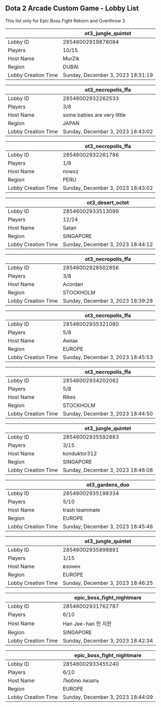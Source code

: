 ## Dota 2 Arcade Custom Game - Lobby List

This list only for Epic Boss Fight Reborn and Overthrow 3

|  | ot3_jungle_quintet |
| ------ | ------ |
| Lobby ID | 28546002919878084 |
| Players | 10/15 |
| Host Name | MurZik |
| Region | DUBAI |
| Lobby Creation Time | Sunday, December 3, 2023 18:31:19 |


|  | ot3_necropolis_ffa |
| ------ | ------ |
| Lobby ID | 28546002932262533 |
| Players | 3/8 |
| Host Name | some babies are very little |
| Region | JAPAN |
| Lobby Creation Time | Sunday, December 3, 2023 18:43:02 |


|  | ot3_necropolis_ffa |
| ------ | ------ |
| Lobby ID | 28546002932261786 |
| Players | 1/8 |
| Host Name | nowxz |
| Region | PERU |
| Lobby Creation Time | Sunday, December 3, 2023 18:43:02 |


|  | ot3_desert_octet |
| ------ | ------ |
| Lobby ID | 28546002933513099 |
| Players | 12/24 |
| Host Name | Satan |
| Region | SINGAPORE |
| Lobby Creation Time | Sunday, December 3, 2023 18:44:12 |


|  | ot3_necropolis_ffa |
| ------ | ------ |
| Lobby ID | 28546002928502856 |
| Players | 3/8 |
| Host Name | Acordan |
| Region | STOCKHOLM |
| Lobby Creation Time | Sunday, December 3, 2023 18:39:28 |


|  | ot3_necropolis_ffa |
| ------ | ------ |
| Lobby ID | 28546002935321080 |
| Players | 5/8 |
| Host Name | Анлак |
| Region | EUROPE |
| Lobby Creation Time | Sunday, December 3, 2023 18:45:53 |


|  | ot3_necropolis_ffa |
| ------ | ------ |
| Lobby ID | 28546002934202082 |
| Players | 5/8 |
| Host Name | Rikes |
| Region | STOCKHOLM |
| Lobby Creation Time | Sunday, December 3, 2023 18:44:50 |


|  | ot3_jungle_quintet |
| ------ | ------ |
| Lobby ID | 28546002935592883 |
| Players | 3/15 |
| Host Name | konduktor312 |
| Region | SINGAPORE |
| Lobby Creation Time | Sunday, December 3, 2023 18:46:08 |


|  | ot3_gardens_duo |
| ------ | ------ |
| Lobby ID | 28546002935198334 |
| Players | 5/10 |
| Host Name | trash teammate |
| Region | EUROPE |
| Lobby Creation Time | Sunday, December 3, 2023 18:45:46 |


|  | ot3_jungle_quintet |
| ------ | ------ |
| Lobby ID | 28546002935898891 |
| Players | 1/15 |
| Host Name | взонен |
| Region | EUROPE |
| Lobby Creation Time | Sunday, December 3, 2023 18:46:25 |


|  | epic_boss_fight_nightmare |
| ------ | ------ |
| Lobby ID | 28546002931762787 |
| Players | 6/10 |
| Host Name | Han Jee-han  한 지한 |
| Region | SINGAPORE |
| Lobby Creation Time | Sunday, December 3, 2023 18:42:34 |


|  | epic_boss_fight_nightmare |
| ------ | ------ |
| Lobby ID | 28546002933455240 |
| Players | 6/10 |
| Host Name | Люблю лизать |
| Region | EUROPE |
| Lobby Creation Time | Sunday, December 3, 2023 18:44:09 |


